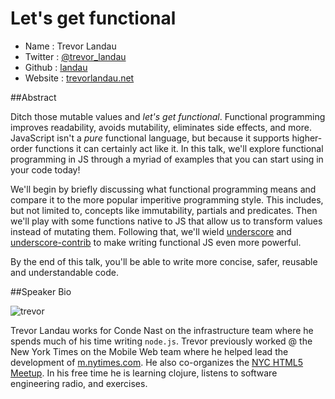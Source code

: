 # Let's get functional

* Name      : Trevor Landau
* Twitter   : [@trevor_landau](http://twitter.com/trevor_landau)
* Github    : [landau](http://github.com/landau)
* Website   : [trevorlandau.net](http://trevorlandau.net)

##Abstract

Ditch those mutable values and *let's get functional*. Functional programming improves readability, avoids mutability, eliminates side effects, and more. JavaScript isn't a *pure* functional language, but because it supports higher-order functions it can certainly act like it. In this talk, we'll explore functional programming in JS through a myriad of examples that you can start using in your code today! 

We'll begin by briefly discussing what functional programming means and compare it to the more popular imperitive programming style. This includes, but not limited to, concepts like immutability, partials and predicates. Then we'll play with some functions native to JS that allow us to transform values instead of mutating them. Following that, we'll wield [underscore](http://underscorejs.org/) and [underscore-contrib](http://documentcloud.github.io/underscore-contrib/) to make writing functional JS even more powerful.

By the end of this talk, you'll be able to write more concise, safer, reusable and understandable code.

##Speaker Bio

![trevor](https://raw.githubusercontent.com/landau/2014.cascadiajs.com/patch-1/images/trevorlandau.png)

Trevor Landau works for Conde Nast on the infrastructure team where he spends much of his time writing `node.js`. Trevor previously worked @ the New York Times on the Mobile Web team where he helped lead the development of [m.nytimes.com](http://m.nytimes.com). He also co-organizes the [NYC HTML5 Meetup](http://nychtml5.com/). In his free time he is learning clojure, listens to software engineering radio, and exercises.
